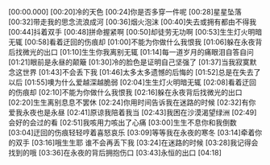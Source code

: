 [00:00.000]
[00:20]冷的天色
[00:24]你是否多穿一件呢
[00:28]星星坠落
[00:32]带走我的思念流浪成河
[00:36]烟火泡沫
[00:40]失去或拥有都由不得我
[00:44]抖着双手
[00:48]拼命握紧啊
[00:50]却徒劳无功啊
[00:53]生生灯火明暗无辄
[00:58]看着迂回的伤痕却
[01:00]不能为你做什么我恨我
[01:06]躲在永夜背后找微光的出口
[01:10]生生你我离别无辄
[01:14]每一道岁月的痛眼泪自答自问
[01:21]眼前是永昼的颠簸
[01:30]冷的脸色是证明自己坚强了
[01:37]当我寂寞默念这世界
[01:43]不会丢下我
[01:46]太多太多遗憾的后悔的
[01:52]总是在失去了以后
[01:55]噢为什么爱越深越脆弱
[02:04]生生灯火明暗无辄
[02:08]看着迂回的伤痕却
[02:10]不能为你做什么我恨我
[02:16]躲在永夜背后找微光的出口
[02:20]生生离别息息不罢休
[02:24]你用时间告诉我在迷路的时候
[02:32]有你爱我永夜也是永昼
[02:41]原谅我陪着我当
[02:43]我困在沙漠渴望绿洲
[02:49]会好的会过的看
[02:51]我咳用力咳出了心痛
[03:00]生生不息你和我倒数
[03:04]迂回的伤痕轻轻哼着喜怒哀乐
[03:09]等等我在永夜的寒冬
[03:14]牵着你的双手
[03:16]哦生生耶 谁不会再丢下我
[03:24]在迷路的时候
[03:28]我记得会找到的哦
[03:36]在永夜的背后拥抱伤口
[03:43]永恒的出口
[04:18]